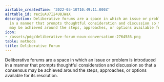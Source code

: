 ```yaml
---
airtable_createdTime: '2022-05-10T10:49:11.000Z'
airtable_id: reciuAU7I24U8JWaX
description: Deliberative forums are a space in which an issue or problem is introduced
  in a manner that prompts thoughtful consideration and discussion so that a consensus
  may be achieved around the steps, approaches, or options available for its resolution.
icon:
- /assets/pdg/deliberative-forum-noun-conversation-2764586.png
table: methods
title: Deliberative Forum
---
```


Deliberative forums are a space in which an issue or problem is introduced in a manner that prompts thoughtful consideration and discussion so that a consensus may be achieved around the steps, approaches, or options available for its resolution.